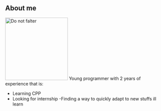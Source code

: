 ## About me

<img src="https://pbs.twimg.com/media/GJsUtIlWcAAHG3-?format=jpg&name=large" alt="Do not falter" width="200" />
Young programmer with 2 years of experience that is:

- Learning CPP
- Looking for internship
-Finding a way to quickly adapt to new stuffs ill learn
